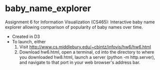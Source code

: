 # baby_name_explorer
Assignment 6 for Information Visualization (CS465): Interactive baby name explorer allowing comparison of popularity of baby names over time.

-  Created in D3
-  To launch, either
    1)  Visit http://www.cs.middlebury.edu/~cbintz/infovis/hw6/hw6.html
    2)  Download hw6.html, open a terminal, cd into the directory to where you downloaded hw8.html, launch a server (python -m http.server),     and navigate to that port in your web browser's address bar.
